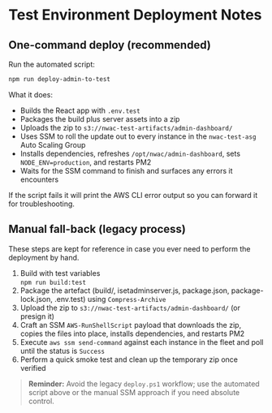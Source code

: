# Test Environment Deployment Notes

## One-command deploy (recommended)

Run the automated script:

```powershell
npm run deploy-admin-to-test
```

What it does:
- Builds the React app with `.env.test`
- Packages the build plus server assets into a zip
- Uploads the zip to `s3://nwac-test-artifacts/admin-dashboard/`
- Uses SSM to roll the update out to every instance in the `nwac-test-asg` Auto Scaling Group
- Installs dependencies, refreshes `/opt/nwac/admin-dashboard`, sets `NODE_ENV=production`, and restarts PM2
- Waits for the SSM command to finish and surfaces any errors it encounters

If the script fails it will print the AWS CLI error output so you can forward it for troubleshooting.

## Manual fall-back (legacy process)

These steps are kept for reference in case you ever need to perform the deployment by hand.

1. Build with test variables  
   `npm run build:test`
2. Package the artefact (build/, isetadminserver.js, package.json, package-lock.json, .env.test) using `Compress-Archive`
3. Upload the zip to `s3://nwac-test-artifacts/admin-dashboard/` (or presign it)
4. Craft an SSM `AWS-RunShellScript` payload that downloads the zip, copies the files into place, installs dependencies, and restarts PM2
5. Execute `aws ssm send-command` against each instance in the fleet and poll until the status is `Success`
6. Perform a quick smoke test and clean up the temporary zip once verified

> **Reminder:** Avoid the legacy `deploy.ps1` workflow; use the automated script above or the manual SSM approach if you need absolute control.
